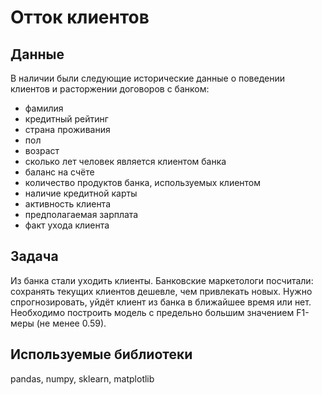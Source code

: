 # Отток клиентов

## Данные
В наличии были следующие исторические данные о поведении клиентов и расторжении договоров с банком:
- фамилия
- кредитный рейтинг
- страна проживания
- пол
- возраст
- сколько лет человек является клиентом банка
- баланс на счёте
- количество продуктов банка, используемых клиентом
- наличие кредитной карты
- активность клиента
- предполагаемая зарплата
- факт ухода клиента

## Задача
Из банка стали уходить клиенты. Банковские маркетологи посчитали: сохранять текущих клиентов дешевле, чем привлекать новых.
Нужно спрогнозировать, уйдёт клиент из банка в ближайшее время или нет. 
Необходимо построить модель с предельно большим значением F1-меры (не менее 0.59). 

## Используемые библиотеки
pandas, numpy, sklearn, matplotlib
